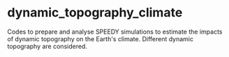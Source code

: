 # dynamic_topography_climate
Codes to prepare and analyse SPEEDY simulations to estimate the impacts of dynamic topography on the Earth's climate. Different dynamic topography are considered.

